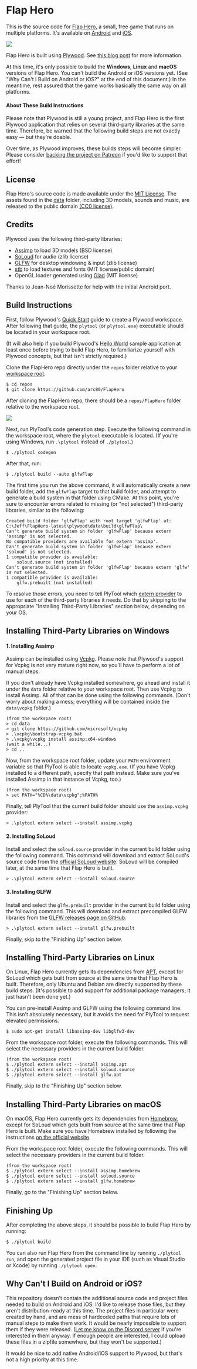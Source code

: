 # Flap Hero

This is the source code for [Flap Hero](https://arc80.com/flaphero/), a small, free game that runs on multiple platforms. It's available on [Android](https://play.google.com/store/apps/details?id=com.arc80.flaphero) and [iOS](https://apps.apple.com/gb/app/flap-hero/id1538082494). 

![](https://arc80.com/images/flap-icon@2x.png)

Flap Hero is built using [Plywood](https://github.com/arc80/plywood). See [this blog post](https://preshing.com/20201126/a-small-open-source-game-in-cpp) for more information.

At this time, it's only possible to build the **Windows**, **Linux** and **macOS** versions of Flap Hero. You can't build the Android or iOS versions yet. (See "Why Can't I Build on Android or iOS?" at the end of this document.) In the meantime, rest assured that the game works basically the same way on all platforms.

#### About These Build Instructions

Please note that Plywood is still a young project, and Flap Hero is the first Plywood application that relies on several third-party libraries at the same time. Therefore, be warned that the following build steps are not exactly easy — but they're doable.

Over time, as Plywood improves, these builds steps will become simpler. Please consider [backing the project on Patreon](https://www.patreon.com/preshing) if you'd like to support that effort!

## License

Flap Hero's source code is made available under the [MIT License](https://choosealicense.com/licenses/mit/). The assets found in the [data](/data) folder, including 3D models, sounds and music, are released to the public domain [(CC0 license)](https://creativecommons.org/share-your-work/public-domain/cc0/).

## Credits

Plywood uses the following third-party libraries:

* [Assimp](https://www.assimp.org/) to load 3D models (BSD license)
* [SoLoud](https://sol.gfxile.net/soloud/) for audio (zlib license)
* [GLFW](https://www.glfw.org/) for desktop windowing & input (zlib license)
* [stb](https://github.com/nothings/stb) to load textures and fonts (MIT license/public domain)
* OpenGL loader generated using [Glad](https://glad.dav1d.de/) (MIT license)

Thanks to Jean-Noé Morissette for help with the initial Android port.

## Build Instructions

First, follow Plywood's [Quick Start](https://plywood.arc80.com/docs/QuickStart) guide to create a Plywood workspace. After following that guide, the `plytool` (or `plytool.exe`) executable should be located in your workspace root.

(It will also help if you build Plywood's [Hello World](https://plywood.arc80.com/docs/QuickStart/HelloWorld) sample application at least once before trying to build Flap Hero, to familiarize yourself with Plywood concepts, but that isn't strictly required.)

Clone the FlapHero repo directly under the `repos` folder relative to your [workspace root](https://plywood.arc80.com/docs/DirectoryStructure).

    $ cd repos
    $ git clone https://github.com/arc80/FlapHero

After cloning the FlapHero repo, there should be a `repos/FlapHero` folder relative to the workspace root.

![](/flaphero-repo.svg)

Next, run PlyTool's code generation step. Execute the following command in the workspace root, where the `plytool` executable is located. (If you're using Windows, run `.\plytool` instead of `./plytool`.)

    $ ./plytool codegen

After that, run:

    $ ./plytool build --auto glfwFlap

The first time you run the above command, it will automatically create a new build folder, add the `glfwFlap` target to that build folder, and attempt to generate a build system in that folder using CMake. At this point, you're sure to encounter errors related to missing (or "not selected") third-party libraries, similar to the following:

    Created build folder 'glfwFlap' with root target 'glfwFlap' at: C:\Jeff\FlapHero-latest\plywood\data\build\glfwFlap\
    Can't generate build system in folder 'glfwFlap' because extern 'assimp' is not selected.
    No compatible providers are available for extern 'assimp'.
    Can't generate build system in folder 'glfwFlap' because extern 'soloud' is not selected.
    1 compatible provider is available:
        soloud.source (not installed)
    Can't generate build system in folder 'glfwFlap' because extern 'glfw' is not selected.
    1 compatible provider is available:
        glfw.prebuilt (not installed)

To resolve those errors, you need to tell PlyTool which [extern provider](https://plywood.arc80.com/docs/KeyConcepts#extern-providers) to use for each of the third-party libraries it needs. Do that by skipping to the appropriate "Installing Third-Party Libraries" section below, depending on your OS.

## Installing Third-Party Libraries on Windows

#### 1. Installing Assimp

Assimp can be installed using [Vcpkg](https://github.com/microsoft/vcpkg). Please note that Plywood's support for Vcpkg is not very mature right now, so you'll have to perform a lot of manual steps.

If you don't already have Vcpkg installed somewhere, go ahead and install it under the `data` folder relative to your workspace root. Then use Vcpkg to install Assimp. All of that can be done using the following commands. (Don't worry about making a mess; everything will be contained inside the `data\vcpkg` folder.)

    (from the workspace root)
    > cd data
    > git clone https://github.com/microsoft/vcpkg
    > .\vcpkg\bootstrap-vcpkg.bat
    > .\vcpkg\vcpkg install assimp:x64-windows
    (wait a while...)
    > cd ..

Now, from the workspace root folder, update your `PATH` environment variable so that PlyTool is able to locate `vcpkg.exe`. (If you have Vcpkg installed to a different path, specify that path instead. Make sure you've installed Assimp in that instance of Vcpkg, too.)

    (from the workspace root)
    > set PATH="%CD%\data\vcpkg";%PATH%

Finally, tell PlyTool that the current build folder should use the `assimp.vcpkg` provider:

    > .\plytool extern select --install assimp.vcpkg

#### 2. Installing SoLoud

Install and select the `soloud.source` provider in the current build folder using the following command. This command will download and extract SoLoud's source code from the [official SoLoud website](http://sol.gfxile.net/soloud/). SoLoud will be compiled later, at the same time that Flap Hero is built.

    > .\plytool extern select --install soloud.source

#### 3. Installing GLFW

Install and select the `glfw.prebuilt` provider in the current build folder using the following command. This will download and extract precompiled GLFW libraries from the [GLFW releases page on GitHub](https://github.com/glfw/glfw/releases).

    > .\plytool extern select --install glfw.prebuilt

Finally, skip to the "Finishing Up" section below.

## Installing Third-Party Libraries on Linux

On Linux, Flap Hero currently gets its dependencies from [APT](https://en.wikipedia.org/wiki/APT_(software)), except for SoLoud which gets built from source at the same time that Flap Hero is built. Therefore, only Ubuntu and Debian are directly supported by these build steps. (It's possible to add support for additional package managers; it just hasn't been done yet.)

You can pre-install Assimp and GLFW using the following command line. This isn't absolutely necessary, but it avoids the need for PlyTool to request elevated permissions.

    $ sudo apt-get install libassimp-dev libglfw3-dev

From the workspace root folder, execute the following commands. This will select the necessary providers in the current build folder.

    (from the workspace root)
    $ ./plytool extern select --install assimp.apt
    $ ./plytool extern select --install soloud.source
    $ ./plytool extern select --install glfw.apt

Finally, skip to the "Finishing Up" section below.

## Installing Third-Party Libraries on macOS

On macOS, Flap Hero currently gets its dependencies from [Homebrew](https://brew.sh/), except for SoLoud which gets built from source at the same time that Flap Hero is built. Make sure you have Homebrew installed by following the instructions [on the official website](https://brew.sh).

From the workspace root folder, execute the following commands. This will select the necessary providers in the current build folder.

    (from the workspace root)
    $ ./plytool extern select --install assimp.homebrew
    $ ./plytool extern select --install soloud.source
    $ ./plytool extern select --install glfw.homebrew

Finally, go to the "Finishing Up" section below.

## Finishing Up

After completing the above steps, it should be possible to build Flap Hero by running:

    $ ./plytool build
    
You can also run Flap Hero from the command line by running `./plytool run`, and open the generated project file in your IDE (such as Visual Studio or Xcode) by running `./plytool open`.

## Why Can't I Build on Android or iOS?

This repository doesn't contain the additional source code and project files needed to build on Android and iOS. I'd like to release those files, but they aren't distribution-ready at this time. The project files in particular were created by hand, and are mess of hardcoded paths that require lots of manual steps to make them work. It would be nearly impossible to support them if they were released. ([Let me know on the Discord server](https://discord.gg/WnQhuVF) if you're interested in them anyway. If enough people are interested, I could upload these files in a zipfile somewhere, but they won't be supported.)

It would be nice to add native Android/iOS support to Plywood, but that's not a high priority at this time.
